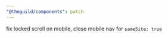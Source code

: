 ```yaml
---
"@theguild/components": patch
---
```


fix locked scroll on mobile, close mobile nav for `sameSite: true`
